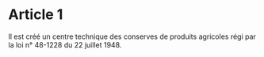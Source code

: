 # Article 1

Il est créé un centre technique des conserves de produits agricoles régi par la loi n° 48-1228 du 22 juillet 1948.
